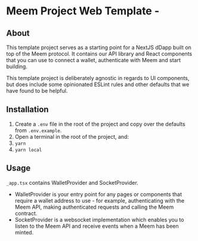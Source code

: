 # Meem Project Web Template -

## About

This template project serves as a starting point for a NextJS dDapp built on top of the Meem protocol. It contains our API library and React components that you can use to connect a wallet, authenticate with Meem and start building.

This template project is deliberately agnostic in regards to UI components, but does include some opinionated ESLint rules and other defaults that we have found to be helpful.

## Installation

1. Create a `.env` file in the root of the project and copy over the defaults from `.env.example`.
2. Open a terminal in the root of the project, and:
3. `yarn`
4. `yarn local`

## Usage

`_app.tsx` contains WalletProvider and SocketProvider.

- WalletProvider is your entry point for any pages or components that require a wallet address to use - for example, authenticating with the Meem API, making authenticated requests and calling the Meem contract.
- SocketProvider is a websocket implementation which enables you to listen to the Meem API and receive events when a Meem has been minted.
